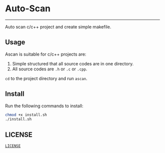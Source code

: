 # Auto-Scan
---
Auto scan c/c++ project and create simple makefile.

## Usage
Ascan is suitable  for c/c++ projects are:
1. Simple structured that all source codes are in one directory.
2. All source codes are `.h` or `.c` or `.cpp`.

`cd` to the project directory and run `ascan`.

## Install
Run the following commands to install:
```bash
chmod +x install.sh
./install.sh
```

## LICENSE
[`LICENSE`](https://github.com/ABackerNINI/ascan/blob/master/LICENSE)